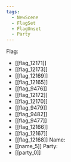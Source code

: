 ```yaml
---
tags:
  - NewScene
  - FlagSet
  - FlagUnset
  - Party
---
```

Flag:
- [[flag_12171]]
- [[flag_12173]]
- [[flag_12169]]
- [[flag_12165]]
- [[flag_9476]]
- [[flag_12172]]
- [[flag_12170]]
- [[flag_9479]]
- [[flag_9482]]
- [[flag_9477]]
- [[flag_12166]]
- [[flag_12167]]
- [[flag_12168]]
Name:
- [[name_5]]
Party:
- [[party_0]]
